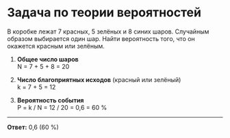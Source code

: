 # Задача по теории вероятностей

В коробке лежат 7 красных, 5 зелёных и 8 синих шаров. Случайным образом выбирается один шар. Найти вероятность того, что он окажется красным или зелёным.

1. **Общее число шаров**  
   N = 7 + 5 + 8 = 20

2. **Число благоприятных исходов** (красный или зелёный)  
   k = 7 + 5 = 12

3. **Вероятность события**  
   P = k / N = 12 / 20 = 0,6 = 60 %

---

**Ответ:** 0,6 (60 %)
